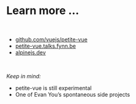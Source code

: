 # Learn more …

<br>

<v-clicks>

* [github.com/vuejs/petite-vue](https://github.com/vuejs/petite-vue)
* [petite-vue.talks.fynn.be](https://petite-vue.talks.fynn.be/)
* [alpinejs.dev](https://alpinejs.dev/)

</v-clicks>

<br>

<v-click>

_Keep in mind:_

* petite-vue is still experimental
* One of Evan You’s spontaneous side projects

</v-click>

<!--
* Documentation and examples in repo
* Maybe check out Alpine.js
  * Similar to petite-vue
  * More features (e.g. transitions)
  * But also larger in size
-->
